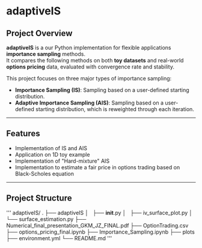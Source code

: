 # adaptiveIS

## Project Overview

**adaptiveIS** is a our Python implementation for flexible applications **importance sampling** methods.  
It compares the following methods on both **toy datasets** and real-world **options pricing** data, evaluated with convergence rate and stability.

This project focuses on three major types of importance sampling:
- **Importance Sampling (IS)**: Sampling based on a user-defined starting distribution.
- **Adaptive Importance Sampling (AIS)**: Sampling based on a user-defined starting distribution, which is reweighted through each iteration.


---

## Features

- Implementation of IS and AIS
- Application on 1D toy example
- Implementation of "Hard-mixture" AIS
- Implementation to estimate a fair price in options trading based on Black-Scholes equation

---

## Project Structure
'''
adaptiveIS/
.
├── adaptiveIS
│   ├── __init__.py
│   ├── iv_surface_plot.py
│   └── surface_estimation.py
├── Numerical_final_presentation_GKM_JZ_FINAL.pdf
├── OptionTrading.csv
├── options_pricing_final.ipynb
├── Importance_Sampling.ipynb
├── plots
├── environment.yml
└── README.md
'''
